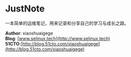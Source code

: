 # JustNote
一本简单的运维笔记，用来记录和分享自己的学习与成长之路。

**Author**: xiaoshuaigege  
**Blog**: [www.selinux.tech](http://www.selinux.tech)  
**51CTO**:[http://blog.51cto.com/xiaoshuaigege](http://blog.51cto.com/xiaoshuaigege)  



<!--**QQ讨论群**：  
<img src="http://ot2trm1s2.bkt.clouddn.com/QQ%E7%BE%A4%E4%BA%8C%E7%BB%B4%E7%A0%81.png" height="400px" />   -->

<!--**个人微信公众号**：  
<img src="http://ot2trm1s2.bkt.clouddn.com/linuxtianya.jpg" />


欢迎关注个人微信公众号，以及加入QQ讨论群，在这里你可以获取到众多的免费学习资源，并且可以与众多Linuxer一起学习进步。-->
